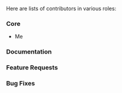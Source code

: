 Here are lists of contributors in various roles:

### Core

- Me

### Documentation

### Feature Requests

### Bug Fixes
